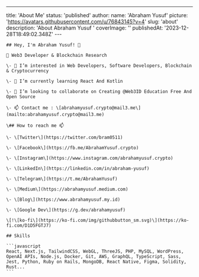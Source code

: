---
title: 'About Me'
status: 'published'
author:
  name: 'Abraham Yusuf'
    picture: 'https://avatars.githubusercontent.com/u/76843145?v=4'
    slug: 'about'
    description: 'About Abraham Yusuf '
    coverImage: ''
    publishedAt: '2023-12-28T18:49:02.348Z'
    ---

    ## Hey, I'm Abraham Yusuf! 👋

    🤖 Web3 Developer & Blockchain Research 

    \- 👀 I’m interested in Web Developers, Software Developers, Blockchain & Cryptocurrency

    \- 🌱 I’m currently learning React And Kotlin

    \- 💞️ I’m looking to collaborate on Creating @Web3ID Education Free And Open Source

    \- 📫 Contact me : \[abrahamyusuf.crypto@mail3.me\](mailto:abrahamyusuf.crypto@mail3.me)

    \## How to reach me 📫

    \- \[Twitter\](https://twitter.com/bram0511)

    \- \[Facebook\](https://fb.me/AbrahamYusuf.crypto)

    \- \[Instagram\](https://www.instagram.com/abrahamyusuf.crypto)

    \- \[LinkedIn\](https://linkedin.com/in/abraham-yusuf)

    \- \[Telegram\](https://t.me/AbrahamYusuf)

    \- \[Medium\](https://abrahamyusuf.medium.com)

    \- \[Blog\](https://www.abrahamyusuf.my.id)

    \- \[Google Dev\](https://g.dev/abrahamyusuf)

    \[!\[ko-fi\](https://ko-fi.com/img/githubbutton_sm.svg)\](https://ko-fi.com/D1D5FGTJ7)

    ## Skills 

    ```javascript
    React, Next.js, TailwindCSS, WebGL, ThreeJS, PHP, MySQL, WordPress, OpenAI APIs, Node.js, Docker, Git, AWS, GraphQL, TypeScript, Sass, Jest, Python, Ruby on Rails, MongoDB, React Native, Figma, Solidity, Rust...
    ```